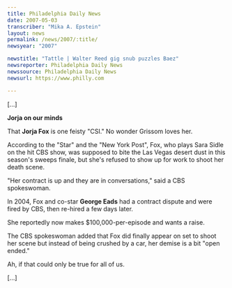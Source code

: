 ```yaml
---
title: Philadelphia Daily News
date: 2007-05-03
transcriber: "Mika A. Epstein"
layout: news
permalink: /news/2007/:title/
newsyear: "2007"

newstitle: "Tattle | Walter Reed gig snub puzzles Baez"
newsreporter: Philadelphia Daily News
newssource: Philadelphia Daily News
newsurl: https://www.philly.com

---
```


[...]

**Jorja on our minds**

That **Jorja Fox** is one feisty "CSI." No wonder Grissom loves her.

According to the "Star" and the "New York Post", Fox, who plays Sara Sidle on the hit CBS show, was supposed to bite the Las Vegas desert dust in this season's sweeps finale, but she's refused to show up for work to shoot her death scene.

"Her contract is up and they are in conversations," said a CBS spokeswoman.

In 2004, Fox and co-star **George Eads** had a contract dispute and were fired by CBS, then re-hired a few days later.

She reportedly now makes $100,000-per-episode and wants a raise.

The CBS spokeswoman added that Fox did finally appear on set to shoot her scene but instead of being crushed by a car, her demise is a bit "open ended."

Ah, if that could only be true for all of us.

[...]
